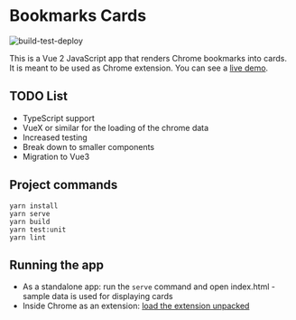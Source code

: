 # Bookmarks Cards
![build-test-deploy](https://github.com/rafa-borges/bookmarks-cards/workflows/build-test-deploy/badge.svg?branch=master)

This is a Vue 2 JavaScript app that renders Chrome bookmarks into cards. It is meant to be used as Chrome extension. You can see a [live demo](https://rafa-borges.github.io/).

## TODO List
- TypeScript support
- VueX or similar for the loading of the chrome data
- Increased testing
- Break down to smaller components
- Migration to Vue3

## Project commands
```
yarn install
yarn serve
yarn build
yarn test:unit
yarn lint
```

## Running the app
- As a standalone app: run the ```serve``` command and open index.html - sample data is used for displaying cards
- Inside Chrome as an extension: [load the extension unpacked](https://developer.chrome.com/extensions/getstarted)
